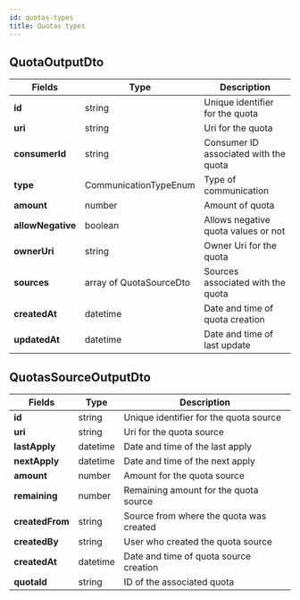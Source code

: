 ```yaml
---
id: quotas-types
title: Quotas types
---
```


## QuotaOutputDto

| Fields            | Type                    | Description                           |
| ----------------- | ----------------------- | ------------------------------------- |
| **id**            | string                  | Unique identifier for the quota       |
| **uri**           | string                  | Uri for the quota                     |
| **consumerId**    | string                  | Consumer ID associated with the quota |
| **type**          | CommunicationTypeEnum   | Type of communication                 |
| **amount**        | number                  | Amount of quota                       |
| **allowNegative** | boolean                 | Allows negative quota values or not   |
| **ownerUri**      | string                  | Owner Uri for the quota               |
| **sources**       | array of QuotaSourceDto | Sources associated with the quota     |
| **createdAt**     | datetime                | Date and time of quota creation       |
| **updatedAt**     | datetime                | Date and time of last update          |

## QuotasSourceOutputDto

| Fields          | Type     | Description                             |
| --------------- | -------- | --------------------------------------- |
| **id**          | string   | Unique identifier for the quota source  |
| **uri**         | string   | Uri for the quota source                |
| **lastApply**   | datetime | Date and time of the last apply         |
| **nextApply**   | datetime | Date and time of the next apply         |
| **amount**      | number   | Amount for the quota source             |
| **remaining**   | number   | Remaining amount for the quota source   |
| **createdFrom** | string   | Source from where the quota was created |
| **createdBy**   | string   | User who created the quota source       |
| **createdAt**   | datetime | Date and time of quota source creation  |
| **quotaId**     | string   | ID of the associated quota              |
